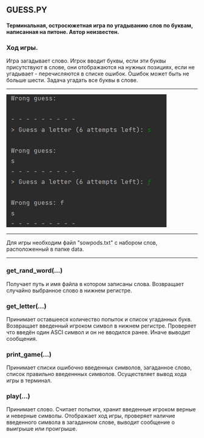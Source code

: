 ## GUESS.PY
#### Терминальная, остросюжетная игра по угадыванию слов по буквам, написанная на питоне. Автор неизвестен.
### Ход игры.
Игра загадывает слово. Игрок вводит буквы, если эти буквы присутствуют в слове, они отображаются на нужных позициях, если не угадывает - перечисляются в списке ошибок. Ошибок может быть не больше шести. Задача угадать все буквы в слове.
___
![alt text](img.png)
___
Для игры необходим файл "sowpods.txt" с набором слов, расположенный в папке data.
___

### get_rand_word(...)
Получает путь и имя файла в котором записаны слова. Возвращает случайно выбранное слово в нижнем регистре.

### get_letter(...)
Принимает оставшееся количество попыток и список угаданных букв.
Возвращает введенный игроком символ в нижнем регистре.
Проверяет что введён один ASCI символ и он не вводился ранее. Иначе выводит сообщения.

### print_game(...)
Принимает списки ошибочно введенных символов, загаданное слово, список правильно введеннных символов.
Осуществляет вывод хода игры в терминал.

### 
### play(...)
Принимает слово. Считает попытки, хранит введенные игроком верные и неверные символы.
Отображает ход игры, проверяет наличие введенного символа в загаданном слове, выводит сообщение о выигрыше или проигрыше.
